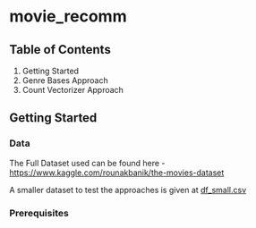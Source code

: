 # movie_recomm

## Table of Contents
1. Getting Started
2. Genre Bases Approach
3. Count Vectorizer Approach

## Getting Started

### Data
The Full Dataset used can be found here - https://www.kaggle.com/rounakbanik/the-movies-dataset

A smaller dataset to test the approaches is given at [df_small.csv](https://github.com/xavierohan/movie_recom/blob/master/df_small.csv)

### Prerequisites



```

```
